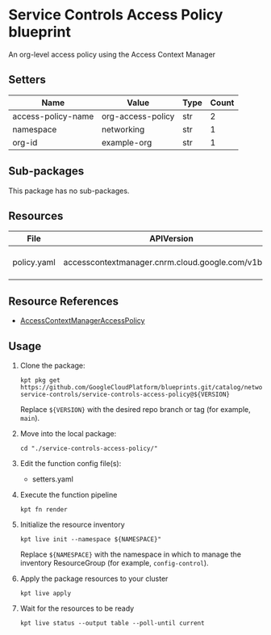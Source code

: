 <!-- BEGINNING OF PRE-COMMIT-BLUEPRINT DOCS HOOK:TITLE -->
# Service Controls Access Policy blueprint


<!-- END OF PRE-COMMIT-BLUEPRINT DOCS HOOK:TITLE -->
<!-- BEGINNING OF PRE-COMMIT-BLUEPRINT DOCS HOOK:BODY -->
An org-level access policy using the Access Context Manager

## Setters

|        Name        |       Value       | Type | Count |
|--------------------|-------------------|------|-------|
| access-policy-name | org-access-policy | str  |     2 |
| namespace          | networking        | str  |     1 |
| org-id             | example-org       | str  |     1 |

## Sub-packages

This package has no sub-packages.

## Resources

|    File     |                     APIVersion                     |               Kind               |       Name        | Namespace  |
|-------------|----------------------------------------------------|----------------------------------|-------------------|------------|
| policy.yaml | accesscontextmanager.cnrm.cloud.google.com/v1beta1 | AccessContextManagerAccessPolicy | org-access-policy | networking |

## Resource References

- [AccessContextManagerAccessPolicy](https://cloud.google.com/config-connector/docs/reference/resource-docs/accesscontextmanager/accesscontextmanageraccesspolicy)

## Usage

1.  Clone the package:
    ```shell
    kpt pkg get https://github.com/GoogleCloudPlatform/blueprints.git/catalog/networking/vpc-service-controls/service-controls-access-policy@${VERSION}
    ```
    Replace `${VERSION}` with the desired repo branch or tag
    (for example, `main`).

1.  Move into the local package:
    ```shell
    cd "./service-controls-access-policy/"
    ```

1.  Edit the function config file(s):
    - setters.yaml

1.  Execute the function pipeline
    ```shell
    kpt fn render
    ```

1.  Initialize the resource inventory
    ```shell
    kpt live init --namespace ${NAMESPACE}"
    ```
    Replace `${NAMESPACE}` with the namespace in which to manage
    the inventory ResourceGroup (for example, `config-control`).

1.  Apply the package resources to your cluster
    ```shell
    kpt live apply
    ```

1.  Wait for the resources to be ready
    ```shell
    kpt live status --output table --poll-until current
    ```

<!-- END OF PRE-COMMIT-BLUEPRINT DOCS HOOK:BODY -->
